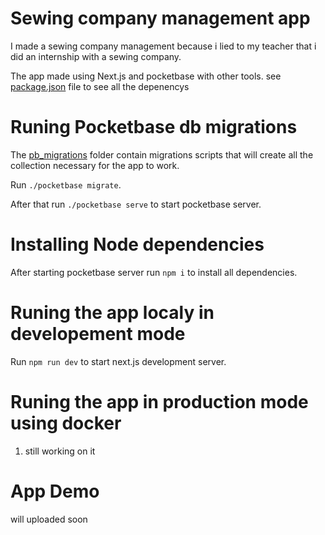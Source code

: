 # Sewing company management app

I made a sewing company management because i lied to my teacher that i did an internship with a sewing company.

The app made using Next.js and pocketbase with other tools. see [package.json](package.json) file to see all the depenencys

# Runing Pocketbase db migrations

The [pb_migrations](pb_migrations) folder contain migrations scripts that will create all the collection necessary for the app to work.

Run `./pocketbase migrate`.

After that run `./pocketbase serve` to start pocketbase server.

# Installing Node dependencies

After starting pocketbase server run `npm i` to install all dependencies.

# Runing the app localy in developement mode

Run `npm run dev` to start next.js development server.

# Runing the app in production mode using docker

1. still working on it

# App Demo

will uploaded soon

